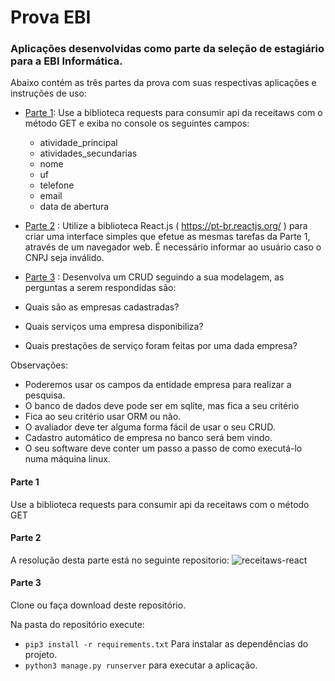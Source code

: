 # Prova EBI

### Aplicações desenvolvidas como parte da seleção de estagiário para a EBI Informática.

Abaixo contém as três partes da prova com suas respectivas aplicações e instruções de uso:

- [Parte 1](https://github.com/LeonardoFurtado/prova-ebi/blob/master/README.md#parte-1): Use a biblioteca requests para consumir api da receitaws com o método GET  e exiba no console os seguintes campos:

  - atividade_principal
  - atividades_secundarias
  - nome
  - uf
  - telefone
  - email
  - data de abertura

- [Parte 2](https://github.com/LeonardoFurtado/prova-ebi/blob/master/README.md#parte-2) : 
Utilize a biblioteca React.js ( https://pt-br.reactjs.org/ ) para criar uma interface simples que efetue as mesmas tarefas da Parte 1, através de um navegador web. É necessário informar ao usuário caso o CNPJ seja inválido.

- [Parte 3](https://github.com/LeonardoFurtado/prova-ebi/blob/master/README.md#parte-3) : 
Desenvolva um CRUD seguindo a sua modelagem, as perguntas a serem respondidas são:

- Quais são as empresas cadastradas?
- Quais serviços uma empresa disponibiliza? 
- Quais prestações de serviço foram feitas por uma dada empresa?


Observações:

- Poderemos usar os campos da entidade empresa para realizar a pesquisa.
- O banco de dados deve pode ser em sqlite, mas fica a seu critério
- Fica ao seu critério usar ORM ou não.
- O avaliador deve ter alguma forma fácil de usar o seu CRUD.
- Cadastro automático de empresa no banco será bem vindo.
- O seu software deve conter um passo a passo de como executá-lo numa máquina linux.


#### Parte 1

Use a biblioteca requests para consumir api da receitaws com o método GET

#### Parte 2


A resolução desta parte está no seguinte repositorio: ![receitaws-react](https://github.com/LeonardoFurtado/receitaws-react)

#### Parte 3


Clone ou faça download deste repositório.

Na pasta do repositório execute:
- `pip3 install -r requirements.txt` Para instalar as dependências do projeto.
- `python3 manage.py runserver` para executar a aplicação.

